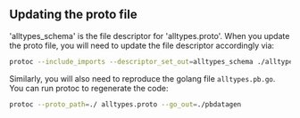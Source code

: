 ## Updating the proto file

'alltypes_schema' is the file descriptor for 'alltypes.proto'. When you update the proto file, you will need to update the file descriptor accordingly via:

```sh
protoc --include_imports --descriptor_set_out=alltypes_schema ./alltypes.proto
```

Similarly, you will also need to reproduce the golang file `alltypes.pb.go`. You can run protoc to regenerate the code:

```sh
protoc --proto_path=./ alltypes.proto --go_out=./pbdatagen
```

